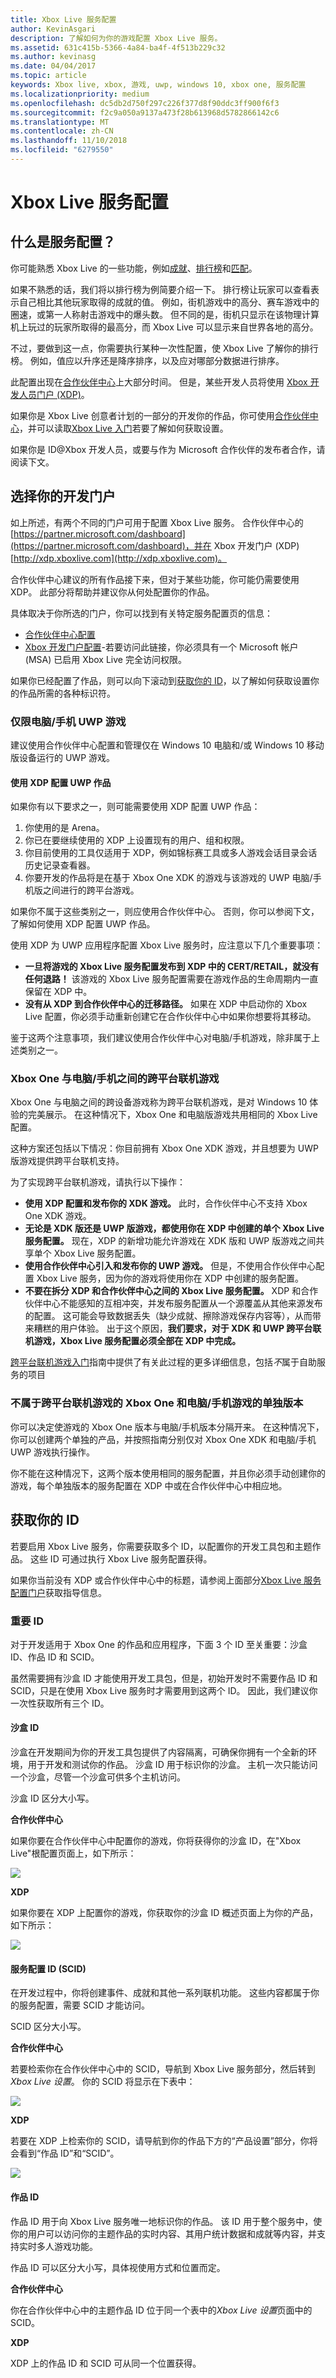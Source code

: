 ```yaml
---
title: Xbox Live 服务配置
author: KevinAsgari
description: 了解如何为你的游戏配置 Xbox Live 服务。
ms.assetid: 631c415b-5366-4a84-ba4f-4f513b229c32
ms.author: kevinasg
ms.date: 04/04/2017
ms.topic: article
keywords: Xbox live, xbox, 游戏, uwp, windows 10, xbox one, 服务配置
ms.localizationpriority: medium
ms.openlocfilehash: dc5db2d750f297c226f377d8f90ddc3ff900f6f3
ms.sourcegitcommit: f2c9a050a9137a473f28b613968d5782866142c6
ms.translationtype: MT
ms.contentlocale: zh-CN
ms.lasthandoff: 11/10/2018
ms.locfileid: "6279550"
---
```

# <a name="xbox-live-service-configuration"></a>Xbox Live 服务配置

## <a name="what-is-service-configuration"></a>什么是服务配置？

你可能熟悉 Xbox Live 的一些功能，例如[成就](achievements-2017/achievements.md)、[排行榜](leaderboards-and-stats-2017/leaderboards.md)和[匹配](multiplayer/multiplayer-concepts.md#smartmatch-matchmaking)。

如果不熟悉的话，我们将以排行榜为例简要介绍一下。 排行榜让玩家可以查看表示自己相比其他玩家取得的成就的值。  例如，街机游戏中的高分、赛车游戏中的圈速，或第一人称射击游戏中的爆头数。 但不同的是，街机只显示在该物理计算机上玩过的玩家所取得的最高分，而 Xbox Live 可以显示来自世界各地的高分。

不过，要做到这一点，你需要执行某种一次性配置，使 Xbox Live 了解你的排行榜。 例如，值应以升序还是降序排序，以及应对哪部分数据进行排序。

此配置出现在[合作伙伴中心](https://partner.microsoft.com/dashboard)上大部分时间。 但是，某些开发人员将使用 [Xbox 开发人员门户 (XDP)](http://xdp.xboxlive.com)。

如果你是 Xbox Live 创意者计划的一部分的开发你的作品，你可使用[合作伙伴中心](https://partner.microsoft.com/dashboard)，并可以读取[Xbox Live 入门](get-started-with-creators/get-started-with-xbox-live-creators.md)若要了解如何获取设置。

如果你是 ID@Xbox 开发人员，或要与作为 Microsoft 合作伙伴的发布者合作，请阅读下文。

## <a name="choose-your-development-portal"></a>选择你的开发门户

如上所述，有两个不同的门户可用于配置 Xbox Live 服务。 合作伙伴中心的[https://partner.microsoft.com/dashboard](https://partner.microsoft.com/dashboard)，并在 Xbox 开发门户 (XDP) [http://xdp.xboxlive.com](http://xdp.xboxlive.com)。

合作伙伴中心建议的所有作品接下来，但对于某些功能，你可能仍需要使用 XDP。 此部分将帮助并建议你从何处配置你的作品。

具体取决于你所选的门户，你可以找到有关特定服务配置页的信息：

* [合作伙伴中心配置](configure-xbl/windows-dev-center.md)
* [Xbox 开发门户配置](https://developer.microsoft.com/en-us/games/xbox/docs/xdk/atoc-service-configuration)-若要访问此链接，你必须具有一个 Microsoft 帐户 (MSA) 已启用 Xbox Live 完全访问权限。

如果你已经配置了作品，则可以向下滚动到[获取你的 ID](#get_ids)，以了解如何获取设置你的作品所需的各种标识符。

### <a name="pcmobile-uwp-game-only"></a>仅限电脑/手机 UWP 游戏
建议使用合作伙伴中心配置和管理仅在 Windows 10 电脑和/或 Windows 10 移动版设备运行的 UWP 游戏。

#### <a name="using-xdp-to-configure-uwp-titles"></a>使用 XDP 配置 UWP 作品

如果你有以下要求之一，则可能需要使用 XDP 配置 UWP 作品：

1. 你使用的是 Arena。
2. 你已在要继续使用的 XDP 上设置现有的用户、组和权限。
3. 你目前使用的工具仅适用于 XDP，例如锦标赛工具或多人游戏会话目录会话历史记录查看器。
4. 你要开发的作品将是在基于 Xbox One XDK 的游戏与该游戏的 UWP 电脑/手机版之间进行的跨平台游戏。

如果你不属于这些类别之一，则应使用合作伙伴中心。 否则，你可以参阅下文，了解如何使用 XDP 配置 UWP 作品。

使用 XDP 为 UWP 应用程序配置 Xbox Live 服务时，应注意以下几个重要事项：

* **一旦将游戏的 Xbox Live 服务配置发布到 XDP 中的 CERT/RETAIL，就没有任何退路！** 该游戏的 Xbox Live 服务配置需要在游戏作品的生命周期内一直保留在 XDP 中。
* **没有从 XDP 到合作伙伴中心的迁移路径。** 如果在 XDP 中启动你的 Xbox Live 配置，你必须手动重新创建它在合作伙伴中心中如果你想要将其移动。

鉴于这两个注意事项，我们建议使用合作伙伴中心对电脑/手机游戏，除非属于上述类别之一。

### <a name="cross-play-between-xbox-one-and-pcmobile-games"></a>Xbox One 与电脑/手机之间的跨平台联机游戏 ###
Xbox One 与电脑之间的跨设备游戏称为跨平台联机游戏，是对 Windows 10 体验的完美展示。 在这种情况下，Xbox One 和电脑版游戏共用相同的 Xbox Live 配置。

这种方案还包括以下情况：你目前拥有 Xbox One XDK 游戏，并且想要为 UWP 版游戏提供跨平台联机支持。

为了实现跨平台联机游戏，请执行以下操作：

* **使用 XDP 配置和发布你的 XDK 游戏。** 此时，合作伙伴中心不支持 Xbox One XDK 游戏。
* **无论是 XDK 版还是 UWP 版游戏，都使用你在 XDP 中创建的单个 Xbox Live 服务配置。** 现在，XDP 的新增功能允许游戏在 XDK 版和 UWP 版游戏之间共享单个 Xbox Live 服务配置。
* **使用合作伙伴中心引入和发布你的 UWP 游戏。** 但是，不使用合作伙伴中心配置 Xbox Live 服务，因为你的游戏将使用你在 XDP 中创建的服务配置。
* **不要在拆分 XDP 和合作伙伴中心之间的 Xbox Live 服务配置。** XDP 和合作伙伴中心不能感知的互相冲突，并发布服务配置从一个源覆盖从其他来源发布的配置。 这可能会导致数据丢失（缺少成就、擦除游戏保存内容等），从而带来糟糕的用户体验。 出于这个原因，**我们要求，对于 XDK 和 UWP 跨平台联机游戏，Xbox Live 服务配置必须全部在 XDP 中完成。**

[跨平台联机游戏入门](get-started-with-partner/get-started-with-cross-play-games.md)指南中提供了有关此过程的更多详细信息，包括*不*属于自助服务的项目

### <a name="separate-versions-of-xbox-one-and-pcmobile-games-that-are-not-cross-play"></a>不属于跨平台联机游戏的 Xbox One 和电脑/手机游戏的单独版本
你可以决定使游戏的 Xbox One 版本与电脑/手机版本分隔开来。 在这种情况下，你可以创建两个单独的产品，并按照指南分别仅对 Xbox One XDK 和电脑/手机 UWP 游戏执行操作。

你不能在这种情况下，这两个版本使用相同的服务配置，并且你必须手动创建你的游戏，每个单独版本的服务配置在 XDP 中或在合作伙伴中心中相应地。

<a name="get_ids"></a>

## <a name="get-your-ids"></a>获取你的 ID

若要启用 Xbox Live 服务，你需要获取多个 ID，以配置你的开发工具包和主题作品。 这些 ID 可通过执行 Xbox Live 服务配置获得。

如果你当前没有 XDP 或合作伙伴中心中的标题，请参阅上面部分[Xbox Live 服务配置门户](#xbox_live_portals)获取指导信息。

### <a name="critical-ids"></a>重要 ID

对于开发适用于 Xbox One 的作品和应用程序，下面 3 个 ID 至关重要：沙盒 ID、作品 ID 和 SCID。

虽然需要拥有沙盒 ID 才能使用开发工具包，但是，初始开发时不需要作品 ID 和 SCID，只是在使用 Xbox Live 服务时才需要用到这两个 ID。 因此，我们建议你一次性获取所有三个 ID。

#### <a name="sandbox-ids"></a>沙盒 ID

沙盒在开发期间为你的开发工具包提供了内容隔离，可确保你拥有一个全新的环境，用于开发和测试你的作品。 沙盒 ID 用于标识你的沙盒。 主机一次只能访问一个沙盒，尽管一个沙盒可供多个主机访问。

沙盒 ID 区分大小写。

**合作伙伴中心**

如果你要在合作伙伴中心中配置你的游戏，你将获得你的沙盒 ID，在"Xbox Live"根配置页面上，如下所示：

![](images/getting_started/devcenter_sandbox_id.png)

**XDP**

如果你要在 XDP 上配置你的游戏，你获取你的沙盒 ID 概述页面上为你的产品，如下所示：

![](images/getting_started/xdp_sandbox_id.png)

#### <a name="service-configuration-id-scid"></a>服务配置 ID (SCID)

在开发过程中，你将创建事件、成就和其他一系列联机功能。 这些内容都属于你的服务配置，需要 SCID 才能访问。

SCID 区分大小写。

**合作伙伴中心**

若要检索你在合作伙伴中心中的 SCID，导航到 Xbox Live 服务部分，然后转到*Xbox Live 设置*。 你的 SCID 将显示在下表中：

![](images/getting_started/devcenter_scid.png)

**XDP**

若要在 XDP 上检索你的 SCID，请导航到你的作品下方的“产品设置”部分，你将会看到“作品 ID”和“SCID”。

![](images/getting_started/xdp_scid.png)

#### <a name="title-id"></a>作品 ID

作品 ID 用于向 Xbox Live 服务唯一地标识你的作品。 该 ID 用于整个服务中，使你的用户可以访问你的主题作品的实时内容、其用户统计数据和成就等内容，并支持实时多人游戏功能。

作品 ID 可以区分大小写，具体视使用方式和位置而定。

**合作伙伴中心**

你在合作伙伴中心中的主题作品 ID 位于同一个表中的*Xbox Live 设置*页面中的 SCID。

**XDP**

XDP 上的作品 ID 和 SCID 可从同一个位置获得。

<a name="xbox_live_portals"></a>
